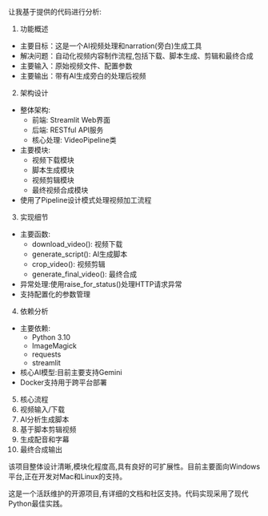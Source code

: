 让我基于提供的代码进行分析:

1. 功能概述
- 主要目标：这是一个AI视频处理和narration(旁白)生成工具
- 解决问题：自动化视频内容制作流程,包括下载、脚本生成、剪辑和最终合成
- 主要输入：原始视频文件、配置参数
- 主要输出：带有AI生成旁白的处理后视频

2. 架构设计
- 整体架构:
  - 前端: Streamlit Web界面
  - 后端: RESTful API服务
  - 核心处理: VideoPipeline类
- 主要模块:
  - 视频下载模块
  - 脚本生成模块 
  - 视频剪辑模块
  - 最终视频合成模块
- 使用了Pipeline设计模式处理视频加工流程

3. 实现细节
- 主要函数:
  - download_video(): 视频下载
  - generate_script(): AI生成脚本
  - crop_video(): 视频剪辑
  - generate_final_video(): 最终合成
- 异常处理:使用raise_for_status()处理HTTP请求异常
- 支持配置化的参数管理

4. 依赖分析
- 主要依赖:
  - Python 3.10
  - ImageMagick
  - requests
  - streamlit
- 核心AI模型:目前主要支持Gemini
- Docker支持用于跨平台部署

5. 核心流程
1. 视频输入/下载
2. AI分析生成脚本
3. 基于脚本剪辑视频
4. 生成配音和字幕
5. 最终合成输出

该项目整体设计清晰,模块化程度高,具有良好的可扩展性。目前主要面向Windows平台,正在开发对Mac和Linux的支持。

这是一个活跃维护的开源项目,有详细的文档和社区支持。代码实现采用了现代Python最佳实践。